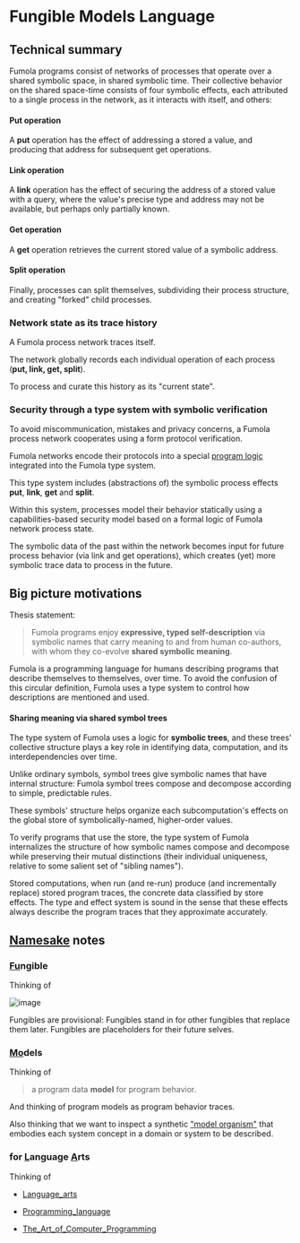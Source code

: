 # Fungible Models Language

## Technical summary

Fumola programs consist of networks of processes that operate over a shared symbolic space, in shared symbolic  time.
Their collective behavior on the shared space-time consists of four symbolic effects, each attributed to a single process in the network, as it interacts with itself, and others:

#### Put operation
A **put** operation has the effect of addressing a stored a value, and producing that address for subsequent get operations.

#### Link operation
A **link** operation has the effect of securing the address of a stored value with a query, where the value's precise type and address may not be available, but perhaps only partially known.

#### Get operation
A **get** operation retrieves the current stored value of a symbolic address.

#### Split operation

Finally, processes can split themselves, subdividing their process structure, and creating "forked" child processes.


### Network state as its trace history

A Fumola process network traces itself.

The network globally records each individual operation of each process (**put, link, get, split**).

To process and curate this history as its "current state".

### Security through a type system with symbolic verification

To avoid miscommunication, mistakes and privacy concerns, a Fumola
process network cooperates using a form protocol verification.

Fumola networks encode their protocols into a special [program
logic](https://en.wikipedia.org/wiki/Hoare_logic) integrated into the
Fumola type system.

This type system includes (abstractions of) the symbolic process
effects **put**, **link**, **get** and **split**.

Within this system, processes model their behavior statically using a
capabilities-based security model based on a formal logic of Fumola
network process state.

The symbolic data of the past within the network becomes input for
future process behavior (via link and get operations), which creates
(yet) more symbolic trace data to process in the future.


## Big picture motivations

Thesis statement:

> Fumola programs enjoy **expressive, typed self-description** via symbolic
> names that carry meaning to and from human co-authors, with whom they
> co-evolve **shared symbolic meaning**.

Fumola is a programming language for humans describing programs that
describe themselves to themselves, over time.  To avoid the confusion
of this circular definition, Fumola uses a type system to control how
descriptions are mentioned and used.

#### Sharing meaning via shared symbol trees

The type system of Fumola uses a logic for **symbolic trees**, and these
trees' collective structure plays a key role in identifying data, computation, and its
interdependencies over time.

Unlike ordinary symbols, symbol trees give symbolic names that have
internal structure:
Fumola symbol trees compose and decompose according to simple, predictable rules.

These symbols' structure helps organize each subcomputation's effects
on the global store of symbolically-named, higher-order values.

To verify programs that use the store, the type system of Fumola
internalizes the structure of how symbolic names compose and decompose
while preserving their mutual distinctions (their individual
uniqueness, relative to some salient set of "sibling names").

Stored computations, when run (and re-run) produce (and incrementally
replace) stored program traces, the concrete data classified by store
effects.  The type and effect system is sound in the sense that these
effects always describe the program traces that they approximate
accurately.


## [Namesake](https://en.wikipedia.org/wiki/Namesake) notes

### <ins>Fu</ins>ngible

Thinking of

![image](https://user-images.githubusercontent.com/1183963/112759033-7716da80-8fae-11eb-917f-2cfeeebea3af.png)

Fungibles are provisional:
Fungibles stand in for other fungibles that replace them later.
Fungibles are placeholders for their future selves.

### <ins>Mo</ins>dels

Thinking of

> a program data **model** for program behavior.

And thinking of program models as program behavior traces.

Also thinking that we want to inspect a synthetic
["model organism"](https://en.wikipedia.org/wiki/Model_organism)
that embodies each system concept in a domain or system to be described.
 
### for <ins>L</ins>anguage <ins>A</ins>rts

Thinking of

- [Language_arts](https://en.wikipedia.org/wiki/Language_arts)

- [Programming_language](https://en.wikipedia.org/wiki/Programming_language)

- [The_Art_of_Computer_Programming](https://en.wikipedia.org/wiki/The_Art_of_Computer_Programming)
